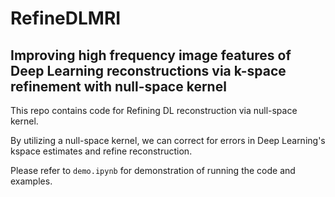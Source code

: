 # RefineDLMRI

## Improving high frequency image features of Deep Learning reconstructions via k-space refinement with null-space kernel

This repo contains code for Refining DL reconstruction via null-space kernel. 

By utilizing a null-space kernel, we can correct for errors in Deep Learning's kspace estimates and refine reconstruction. 

Please refer to `demo.ipynb` for demonstration of running the code and examples.
